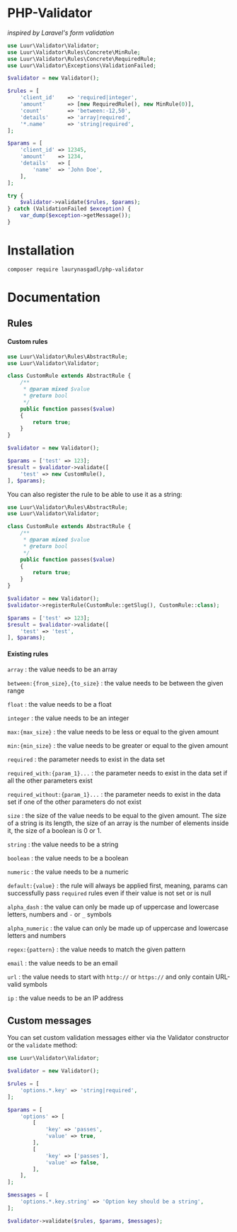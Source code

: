 # PHP-Validator
_inspired by Laravel's form validation_

```php
use Luur\Validator\Validator;
use Luur\Validator\Rules\Concrete\MinRule;
use Luur\Validator\Rules\Concrete\RequiredRule;
use Luur\Validator\Exceptions\ValidationFailed;

$validator = new Validator();

$rules = [
    'client_id'    => 'required|integer',
    'amount'       => [new RequiredRule(), new MinRule(0)],
    'count'        => 'between:-12,50',
    'details'      => 'array|required',
    '*.name'       => 'string|required',
];

$params = [
    'client_id' => 12345,
    'amount'    => 1234,
    'details'   => [
        'name'  => 'John Doe',
    ],
];

try {
    $validator->validate($rules, $params);
} catch (ValidationFailed $exception) {
    var_dump($exception->getMessage());
}
```

# Installation

`composer require laurynasgadl/php-validator`

# Documentation
## Rules
#### Custom rules

```php
use Luur\Validator\Rules\AbstractRule;
use Luur\Validator\Validator;

class CustomRule extends AbstractRule {
    /**
     * @param mixed $value
     * @return bool
     */
    public function passes($value)
    {
        return true;
    }
}

$validator = new Validator();

$params = ['test' => 123];
$result = $validator->validate([
    'test' => new CustomRule(),
], $params);
```

You can also register the rule to be able to use it as a string:

```php
use Luur\Validator\Rules\AbstractRule;
use Luur\Validator\Validator;

class CustomRule extends AbstractRule {
    /**
     * @param mixed $value
     * @return bool
     */
    public function passes($value)
    {
        return true;
    }
}

$validator = new Validator();
$validator->registerRule(CustomRule::getSlug(), CustomRule::class);

$params = ['test' => 123];
$result = $validator->validate([
    'test' => 'test',
], $params);
```

#### Existing rules
`array` : the value needs to be an array

`between:{from_size},{to_size}` : the value needs to be between the given range

`float` : the value needs to be a float

`integer` : the value needs to be an integer

`max:{max_size}` : the value needs to be less or equal to the given amount

`min:{min_size}` : the value needs to be greater or equal to the given amount

`required` : the parameter needs to exist in the data set

`required_with:{param_1}...` : the parameter needs to exist in the data set if all the other parameters exist

`required_without:{param_1}...` : the parameter needs to exist in the data set if one of the other parameters do not exist

`size` : the size of the value needs to be equal to the given amount. The size of a string is its length, the size of an array is the number of elements inside it, the size of a boolean is 0 or 1.

`string` : the value needs to be a string

`boolean` : the value needs to be a boolean

`numeric` : the value needs to be a numeric

`default:{value}` : the rule will always be applied first, meaning, params can successfully pass `required` rules even if their value is not set or is null

`alpha_dash` : the value can only be made up of uppercase and lowercase letters, numbers and `-` or `_` symbols

`alpha_numeric` : the value can only be made up of uppercase and lowercase letters and numbers

`regex:{pattern}` : the value needs to match the given pattern

`email` : the value needs to be an email

`url` : the value needs to start with `http://` or `https://` and only contain URL-valid symbols

`ip` : the value needs to be an IP address

## Custom messages
You can set custom validation messages either via the Validator constructor or the `validate` method:
```php
use Luur\Validator\Validator;

$validator = new Validator();

$rules = [
    'options.*.key' => 'string|required',
];

$params = [
    'options' => [
        [
            'key' => 'passes',
            'value' => true,
        ],
        [
            'key' => ['passes'],
            'value' => false,
        ],
    ],
];

$messages = [
    'options.*.key.string' => 'Option key should be a string',
];

$validator->validate($rules, $params, $messages);
```
